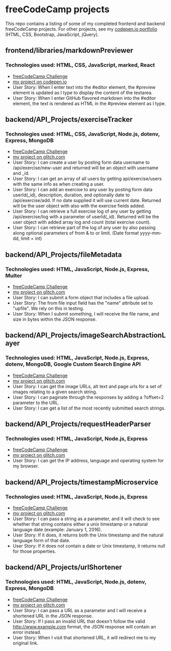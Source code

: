 # freeCodeCamp projects

This repo contains a listing of some of my completed frontend and backend freeCodeCamp projects. For other projects, see my [codepen.io portfolio](https://codepen.io/mdbeauche/#) (HTML, CSS, Bootstrap, JavaScript, jQuery).

## frontend/libraries/markdownPreviewer
### Technologies used: HTML, CSS, JavaScript, marked, React
* [freeCodeCamp Challenge](https://learn.freecodecamp.org/front-end-libraries/front-end-libraries-projects/build-a-markdown-previewer)
* [my project on codepen.io](https://codepen.io/mdbeauche/full/yEVYPJ/)
* User Story: When I enter text into the #editor element, the #preview element is updated as I type to display the content of the textarea.
* User Story: When I enter GitHub flavored markdown into the #editor element, the text is rendered as HTML in the #preview element as I type.

## backend/API_Projects/exerciseTracker
### Technologies used: HTML, CSS, JavaScript, Node.js, dotenv, Express, MongoDB
* [freeCodeCamp Challenge](https://learn.freecodecamp.org/apis-and-microservices/apis-and-microservices-projects/exercise-tracker)
* [my project on glitch.com](https://scythe-decimal.glitch.me/)
* User Story: I can create a user by posting form data username to /api/exercise/new-user and returned will be an object with username and \_id.
* User Story: I can get an array of all users by getting api/exercise/users with the same info as when creating a user.
* User Story: I can add an exercise to any user by posting form data userId(\_id), description, duration, and optionally date to /api/exercise/add. If no date supplied it will use current date. Returned will be the user object with also with the exercise fields added.
* User Story: I can retrieve a full exercise log of any user by getting /api/exercise/log with a parameter of userId(\_id). Returned will be the user object with added array log and count (total exercise count).
* User Story: I can retrieve part of the log of any user by also passing along optional parameters of from & to or limit. (Date format yyyy-mm-dd, limit = int)

## backend/API_Projects/fileMetadata
### Technologies used: HTML, JavaScript, Node.js, Express, Multer
* [freeCodeCamp Challenge](https://learn.freecodecamp.org/apis-and-microservices/apis-and-microservices-projects/file-metadata-microservice/)
* [my project on glitch.com](https://useful-alligator.glitch.me/)
* User Story: I can submit a form object that includes a file upload.
* User Story: The from file input field has the "name" attribute set to "upfile". We rely on this in testing.
* User Story: When I submit something, I will receive the file name, and size in bytes within the JSON response.

## backend/API_Projects/imageSearchAbstractionLayer
### Technologies used: HTML, JavaScript, Node.js, Express, dotenv, MongoDB, Google Custom Search Engine API
* [freeCodeCamp Challenge](https://www.freecodecamp.org/challenges/image-search-abstraction-layer)
* [my project on glitch.com](https://tender-warrior.glitch.me/)
* User Story: I can get the image URLs, alt text and page urls for a set of images relating to a given search string.
* User Story: I can paginate through the responses by adding a ?offset=2 parameter to the URL.
* User Story: I can get a list of the most recently submitted search strings.

## backend/API_Projects/requestHeaderParser
### Technologies used: HTML, JavaScript, Node.js, Express
* [freeCodeCamp Challenge](https://www.freecodecamp.org/challenges/request-header-parser-microservice)
* [my project on glitch.com](https://excited-wizard.glitch.me/)
* User Story: I can get the IP address, language and operating system for my browser.

## backend/API_Projects/timestampMicroservice
### Technologies used: HTML, JavaScript, Node.js, Express
* [freeCodeCamp Challenge](https://www.freecodecamp.org/challenges/timestamp-microservice)
* [my project on glitch.com](https://hyper-bobcat.glitch.me/)
* User Story: I can pass a string as a parameter, and it will check to see whether that string contains either a unix timestamp or a natural language date (example: January 1, 2016).
* User Story: If it does, it returns both the Unix timestamp and the natural language form of that date.
* User Story: If it does not contain a date or Unix timestamp, it returns null for those properties.

## backend/API_Projects/urlShortener
### Technologies used: HTML, JavaScript, Node.js, dotenv, Express, MongoDB
* [freeCodeCamp Challenge](https://www.freecodecamp.org/challenges/url-shortener-microservice)
* [my project on glitch.com](https://grateful-tune.glitch.me/)
* User Story: I can pass a URL as a parameter and I will receive a shortened URL in the JSON response.
* User Story: If I pass an invalid URL that doesn't follow the valid http://www.example.com format, the JSON response will contain an error instead.
* User Story: When I visit that shortened URL, it will redirect me to my original link.
